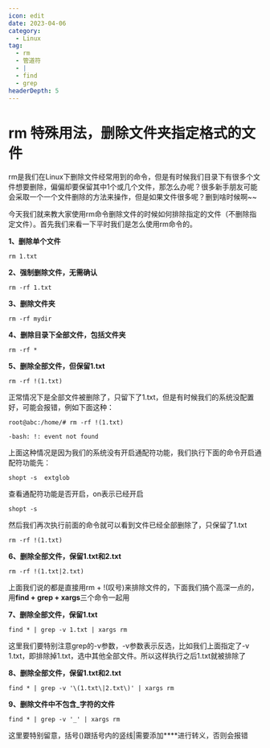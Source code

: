 ```yaml
---
icon: edit
date: 2023-04-06
category:
  - Linux
tag:
  - rm
  - 管道符
  - |
  - find
  - grep
headerDepth: 5
---
```



# rm 特殊用法，删除文件夹指定格式的文件
rm是我们在Linux下删除文件经常用到的命令，但是有时候我们目录下有很多个文件想要删除，偏偏却要保留其中1个或几个文件，那怎么办呢？很多新手朋友可能会采取一个一个文件删除的方法来操作，但是如果文件很多呢？删到啥时候啊~~

今天我们就来教大家使用rm命令删除文件的时候如何排除指定的文件（不删除指定文件）。首先我们来看一下平时我们是怎么使用rm命令的。

**1、删除单个文件**
```
rm 1.txt
```
**2、强制删除文件，无需确认**
```
rm -rf 1.txt
```
**3、删除文件夹**
```
rm -rf mydir
```
**4、删除目录下全部文件，包括文件夹**
```
rm -rf *
```
**5、删除全部文件，但保留1.txt**
```
rm -rf !(1.txt)
```
正常情况下是全部文件被删除了，只留下了1.txt，但是有时候我们的系统没配置好，可能会报错，例如下面这种：

```
root@abc:/home/# rm -rf !(1.txt)

-bash: !: event not found
```
上面这种情况是因为我们的系统没有开启通配符功能，我们执行下面的命令开启通配符功能先：
```
shopt -s  extglob
```
查看通配符功能是否开启，on表示已经开启
```
shopt -s
```
然后我们再次执行前面的命令就可以看到文件已经全部删除了，只保留了1.txt
```
rm -rf !(1.txt)
```
**6、删除全部文件，保留1.txt和2.txt**
```
rm -rf !(1.txt|2.txt)
```
上面我们说的都是直接用rm + !(叹号)来排除文件的，下面我们搞个高深一点的，用**find + grep + xargs**三个命令一起用

**7、删除全部文件，保留1.txt**
```
find * | grep -v 1.txt | xargs rm
```
这里我们要特别注意grep的-v参数，-v参数表示反选，比如我们上面指定了-v 1.txt，即排除掉1.txt，选中其他全部文件。所以这样执行之后1.txt就被排除了

**8、删除全部文件，保留1.txt和2.txt**
```
find * | grep -v '\(1.txt\|2.txt\)' | xargs rm
```
**9、删除文件中不包含_字符的文件**
```
find * | grep -v '_' | xargs rm
```
这里要特别留意，括号()跟括号内的竖线|需要添加****进行转义，否则会报错